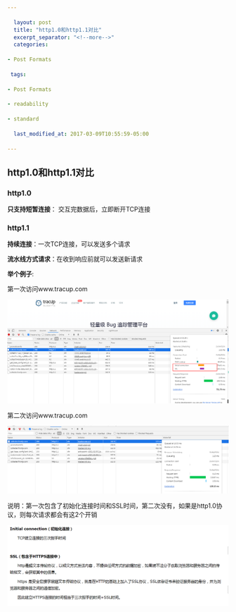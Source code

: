 ```yaml
---

  layout: post
  title: "http1.0和http1.1对比"
  excerpt_separator: "<!--more-->"
  categories:

- Post Formats

 tags:

- Post Formats

- readability

- standard

  last_modified_at: 2017-03-09T10:55:59-05:00

---
```


## http1.0和http1.1对比

### http1.0

**只支持短暂连接**： 交互完数据后，立即断开TCP连接

### http1.1

**持续连接**：一次TCP连接，可以发送多个请求

**流水线方式请求**：在收到响应前就可以发送新请求

<!--more-->

**举个例子**:  

第一次访问www.tracup.com

![image-20210222141958378](/img/image-20210222141958378.png)

第二次访问www.tracup.com

![image-20210222142059276](/img/image-20210222142059276.png)





说明：第一次包含了初始化连接时间和SSL时间，第二次没有，如果是http1.0协议，则每次请求都会有这2个开销

![image-20210222142210696](/img/image-20210222142210696.png)

